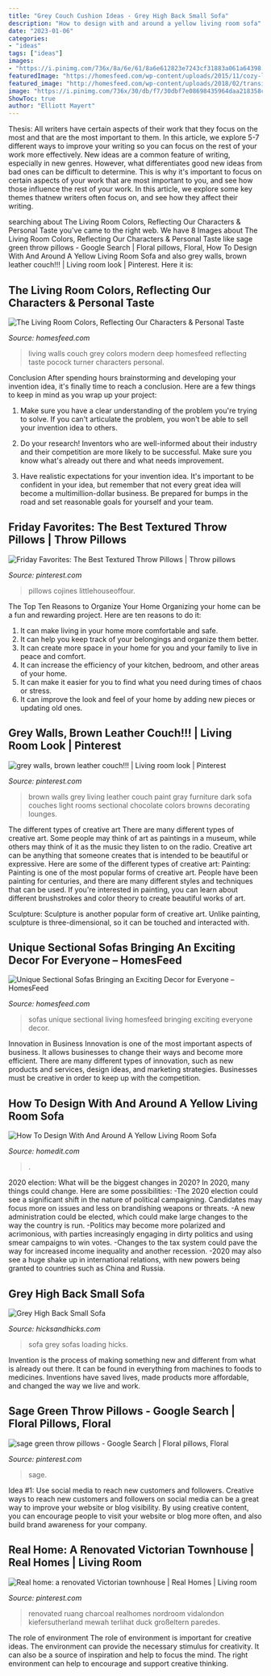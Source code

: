 ```yaml
---
title: "Grey Couch Cushion Ideas - Grey High Back Small Sofa"
description: "How to design with and around a yellow living room sofa"
date: "2023-01-06"
categories:
- "ideas"
tags: ["ideas"]
images:
- "https://i.pinimg.com/736x/8a/6e/61/8a6e612823e7243cf31883a061a64398.jpg"
featuredImage: "https://homesfeed.com/wp-content/uploads/2015/11/cozy-living-room-with-black-unique-sectional-sofas-plus-grey-rug-on-wooden-laminating-floor-plus-fireplace-and-unique-floor-lamp.jpg"
featured_image: "http://homesfeed.com/wp-content/uploads/2018/02/transitional-living-room-vibrant-grey-painted-walls-deep-blue-couch-deep-blue-throw-pillows-modern-patterned-rug-in-red-wall-mounted-panels-for-artworks.jpg"
image: "https://i.pinimg.com/736x/30/db/f7/30dbf7e08698435964daa218358c33c9.jpg"
ShowToc: true
author: "Elliott Mayert"
---
```



Thesis: All writers have certain aspects of their work that they focus on the most and that are the most important to them. In this article, we explore 5-7 different ways to improve your writing so you can focus on the rest of your work more effectively.
New ideas are a common feature of writing, especially in new genres. However, what differentiates good new ideas from bad ones can be difficult to determine. This is why it's important to focus on certain aspects of your work that are most important to you, and see how those influence the rest of your work. In this article, we explore some key themes thatnew writers often focus on, and see how they affect their writing.

	

		
searching about The Living Room Colors, Reflecting Our Characters &amp; Personal Taste you've came to the right web. We have 8 Images about The Living Room Colors, Reflecting Our Characters &amp; Personal Taste like sage green throw pillows - Google Search | Floral pillows, Floral, How To Design With And Around A Yellow Living Room Sofa and also grey walls, brown leather couch!!! | Living room look | Pinterest. Here it is:
		
    
## The Living Room Colors, Reflecting Our Characters &amp; Personal Taste

<img loading=lazy src="http://homesfeed.com/wp-content/uploads/2018/02/transitional-living-room-vibrant-grey-painted-walls-deep-blue-couch-deep-blue-throw-pillows-modern-patterned-rug-in-red-wall-mounted-panels-for-artworks.jpg" onerror="this.onerror=null;this.src='https://tse2.mm.bing.net/th?id=OIP.GfV-pwfCmDUYah-F1nQNzwHaLH&amp;pid=15.1';" alt="The Living Room Colors, Reflecting Our Characters &amp; Personal Taste">

_Source: homesfeed.com_

>living walls couch grey colors modern deep homesfeed reflecting taste pocock turner characters personal. 

	

Conclusion
After spending hours brainstorming and developing your invention idea, it's finally time to reach a conclusion. Here are a few things to keep in mind as you wrap up your project:
1. Make sure you have a clear understanding of the problem you're trying to solve. If you can't articulate the problem, you won't be able to sell your invention idea to others.

2. Do your research! Inventors who are well-informed about their industry and their competition are more likely to be successful. Make sure you know what's already out there and what needs improvement.

3. Have realistic expectations for your invention idea. It's important to be confident in your idea, but remember that not every great idea will become a multimillion-dollar business. Be prepared for bumps in the road and set reasonable goals for yourself and your team.

    
## Friday Favorites: The Best Textured Throw Pillows | Throw Pillows

<img loading=lazy src="https://i.pinimg.com/736x/8a/6e/61/8a6e612823e7243cf31883a061a64398.jpg" onerror="this.onerror=null;this.src='https://tse3.mm.bing.net/th?id=OIP.gWXel5TaIeWmY5t6Y_c8ZgHaLV&amp;pid=15.1';" alt="Friday Favorites: The Best Textured Throw Pillows | Throw pillows">

_Source: pinterest.com_

>pillows cojines littlehouseoffour. 

	

The Top Ten Reasons to Organize Your Home
Organizing your home can be a fun and rewarding project. Here are ten reasons to do it: 
1. It can make living in your home more comfortable and safe.
2. It can help you keep track of your belongings and organize them better. 
3. It can create more space in your home for you and your family to live in peace and comfort. 
4. It can increase the efficiency of your kitchen, bedroom, and other areas of your home. 
5. It can make it easier for you to find what you need during times of chaos or stress. 
6. It can improve the look and feel of your home by adding new pieces or updating old ones. 

    
## Grey Walls, Brown Leather Couch!!! | Living Room Look | Pinterest

<img loading=lazy src="https://s-media-cache-ak0.pinimg.com/736x/e2/04/97/e20497b3853606b86a207308cd5eed0c.jpg" onerror="this.onerror=null;this.src='https://tse2.mm.bing.net/th?id=OIP.jc5taEC0lWz9WG1cONiNZQHaHa&amp;pid=15.1';" alt="grey walls, brown leather couch!!! | Living room look | Pinterest">

_Source: pinterest.com_

>brown walls grey living leather couch paint gray furniture dark sofa couches light rooms sectional chocolate colors browns decorating lounges. 

	

The different types of creative art
There are many different types of creative art. Some people may think of art as paintings in a museum, while others may think of it as the music they listen to on the radio. Creative art can be anything that someone creates that is intended to be beautiful or expressive. Here are some of the different types of creative art:
Painting: Painting is one of the most popular forms of creative art. People have been painting for centuries, and there are many different styles and techniques that can be used. If you're interested in painting, you can learn about different brushstrokes and color theory to create beautiful works of art.

Sculpture: Sculpture is another popular form of creative art. Unlike painting, sculpture is three-dimensional, so it can be touched and interacted with.

    
## Unique Sectional Sofas Bringing An Exciting Decor For Everyone – HomesFeed

<img loading=lazy src="https://homesfeed.com/wp-content/uploads/2015/11/cozy-living-room-with-black-unique-sectional-sofas-plus-grey-rug-on-wooden-laminating-floor-plus-fireplace-and-unique-floor-lamp.jpg" onerror="this.onerror=null;this.src='https://tse3.mm.bing.net/th?id=OIP.Ksvcq_v2S_kzRHMO3Kb7PQHaFb&amp;pid=15.1';" alt="Unique Sectional Sofas Bringing an Exciting Decor for Everyone – HomesFeed">

_Source: homesfeed.com_

>sofas unique sectional living homesfeed bringing exciting everyone decor. 

	

Innovation in Business
Innovation is one of the most important aspects of business. It allows businesses to change their ways and become more efficient. There are many different types of innovation, such as new products and services, design ideas, and marketing strategies. Businesses must be creative in order to keep up with the competition.

    
## How To Design With And Around A Yellow Living Room Sofa

<img loading=lazy src="https://cdn.homedit.com/wp-content/uploads/2015/07/Yello-and-Grey-Sofa-with-Black-Wall.jpg" onerror="this.onerror=null;this.src='https://tse1.mm.bing.net/th?id=OIP.TcH0Z0UtzW1FyUx_R8DCVQHaKX&amp;pid=15.1';" alt="How To Design With And Around A Yellow Living Room Sofa">

_Source: homedit.com_

>. 

	

2020 election: What will be the biggest changes in 2020?
In 2020, many things could change. Here are some possibilities:
-The 2020 election could see a significant shift in the nature of political campaigning. Candidates may focus more on issues and less on brandishing weapons or threats. 
-A new administration could be elected, which could make large changes to the way the country is run. 
-Politics may become more polarized and acrimonious, with parties increasingly engaging in dirty politics and using smear campaigns to win votes. 
-Changes to the tax system could pave the way for increased income inequality and another recession. 
-2020 may also see a huge shake up in international relations, with new powers being granted to countries such as China and Russia.

    
## Grey High Back Small Sofa

<img loading=lazy src="http://www.hicksandhicks.com/content/images/products/hicks-and-hicks/grey-high-back-small-sofa/grey-high-back-small-sofa_8470-initial.jpg" onerror="this.onerror=null;this.src='https://tse2.mm.bing.net/th?id=OIP._DzZOujnVZYhcbdGX97lUgHaHa&amp;pid=15.1';" alt="Grey High Back Small Sofa">

_Source: hicksandhicks.com_

>sofa grey sofas loading hicks. 

	

Invention is the process of making something new and different from what is already out there. It can be found in everything from machines to foods to medicines. Inventions have saved lives, made products more affordable, and changed the way we live and work.

    
## Sage Green Throw Pillows - Google Search | Floral Pillows, Floral

<img loading=lazy src="https://i.pinimg.com/736x/30/db/f7/30dbf7e08698435964daa218358c33c9.jpg" onerror="this.onerror=null;this.src='https://tse3.mm.bing.net/th?id=OIP.DCPRlIykpJkEi92hPXtW2gHaHJ&amp;pid=15.1';" alt="sage green throw pillows - Google Search | Floral pillows, Floral">

_Source: pinterest.com_

>sage. 

	

Idea #1: Use social media to reach new customers and followers.
Creative ways to reach new customers and followers on social media can be a great way to improve your website or blog visibility. By using creative content, you can encourage people to visit your website or blog more often, and also build brand awareness for your company.

    
## Real Home: A Renovated Victorian Townhouse | Real Homes | Living Room

<img loading=lazy src="https://i.pinimg.com/736x/73/63/66/736366733c1c5db47cd0aafbb496e749.jpg" onerror="this.onerror=null;this.src='https://tse2.mm.bing.net/th?id=OIP.E4sULvVyHHV-UA-iD8O4TwHaLF&amp;pid=15.1';" alt="Real home: a renovated Victorian townhouse | Real Homes | Living room">

_Source: pinterest.com_

>renovated ruang charcoal realhomes nordroom vidalondon kiefersutherland mewah terlihat duck großeltern paredes. 

	

The role of environment
The role of environment is important for creative ideas. The environment can provide the necessary stimulus for creativity. It can also be a source of inspiration and help to focus the mind. The right environment can help to encourage and support creative thinking.

